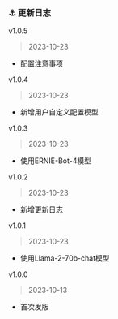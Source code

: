 
### ⚓️ 更新日志

v1.0.5

> 2023-10-23

* 配置注意事项

v1.0.4

> 2023-10-23

* 新增用户自定义配置模型

v1.0.3

> 2023-10-23

* 使用ERNIE-Bot-4模型

v1.0.2

> 2023-10-23

* 新增更新日志

v1.0.1

> 2023-10-23

* 使用Llama-2-70b-chat模型

v1.0.0

> 2023-10-13

* 首次发版